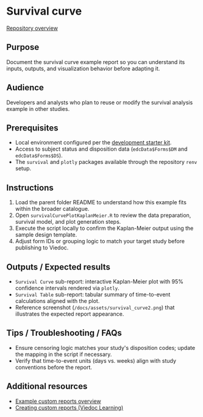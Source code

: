 # Survival curve
[Repository overview](../../README.md)

## Purpose
Document the survival curve example report so you can understand its inputs, outputs, and visualization behavior before adapting it.

## Audience
Developers and analysts who plan to reuse or modify the survival analysis example in other studies.

## Prerequisites
- Local environment configured per the [development starter kit](../../development-starter-kit/README.md).
- Access to subject status and disposition data (`edcData$Forms$DM` and `edcData$Forms$DS`).
- The `survival` and `plotly` packages available through the repository `renv` setup.

## Instructions
1. Load the parent folder README to understand how this example fits within the broader catalogue.
2. Open `survivalCurvePlotKaplanMeier.R` to review the data preparation, survival model, and plot generation steps.
3. Execute the script locally to confirm the Kaplan-Meier output using the sample design template.
4. Adjust form IDs or grouping logic to match your target study before publishing to Viedoc.

## Outputs / Expected results
- `Survival Curve` sub-report: interactive Kaplan-Meier plot with 95% confidence intervals rendered via `plotly`.
- `Survival Table` sub-report: tabular summary of time-to-event calculations aligned with the plot.
- Reference screenshot (`/docs/assets/survival_curve2.png`) that illustrates the expected report appearance.

## Tips / Troubleshooting / FAQs
- Ensure censoring logic matches your study's disposition codes; update the mapping in the script if necessary.
- Verify that time-to-event units (days vs. weeks) align with study conventions before the report.

## Additional resources
- [Example custom reports overview](../README.md)
- [Creating custom reports (Viedoc Learning)](https://help.viedoc.net/c/8a3600/6e9c82/en/)
